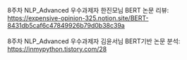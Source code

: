 8주차 NLP_Advanced 우수과제자 한진모님 BERT 논문 리뷰:<br> https://expensive-opinion-325.notion.site/BERT-8431db5caf6c47849926b79d0b38c39a <br><br>
8주차 NLP_Advanced 우수과제자 김윤서님 BERT기반 논문 분석:<br>https://inmypython.tistory.com/28 <br>
